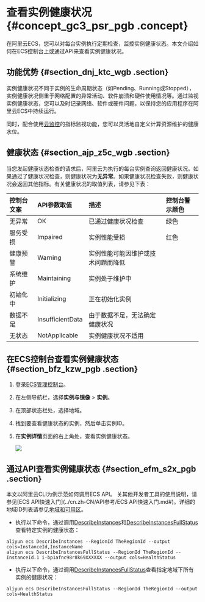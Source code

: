 # 查看实例健康状况 {#concept_gc3_psr_pgb .concept}

在阿里云ECS，您可以对每台实例执行定期检查，监控实例健康状态。本文介绍如何在ECS控制台上或通过API来查看实例健康状况。

## 功能优势 {#section_dnj_ktc_wgb .section}

实例健康状况不同于实例的生命周期状态（如Pending、Running或Stopped），实例健康状况侧重于网络配置的异常活动、软件崩溃和硬件使用情况等。通过监视实例健康状态，您可以及时记录网络、软件或硬件问题，以保持您的应用程序在阿里云ECS中持续运行。

同时，配合使用[云监控](../../../../../cn.zh-CN/产品简介/产品概述.md#)的指标监视功能，您可以灵活地自定义计算资源维护的健康水位。

## 健康状态 {#section_ajp_z5c_wgb .section}

当您发起健康状态检查的请求后，阿里云为执行的每台实例查询返回健康状况。如果通过了健康状况检查，则健康状况为**无异常**。如果健康状况检查失败，则健康状况会返回其他指标。有关健康状况的取值列表，请参见下表：

|控制台文案|API参数取值|描述|控制台警示颜色|
|:----|:------|:-|:------|
|无异常|OK|已通过健康状况检查|绿色|
|服务受损|Impaired|实例性能受损|红色|
|健康预警|Warning|实例性能可能因维护或技术问题而降低|
|系统维护|Maintaining|实例处于维护中|
|初始化中|Initializing|正在初始化实例|
|数据不足|InsufficientData|由于数据不足，无法确定健康状况|
|无状态|NotApplicable|实例健康状况不适用|

## 在ECS控制台查看实例健康状态 {#section_bfz_kzw_pgb .section}

1.  登录[ECS管理控制台](https://ecs.console.aliyun.com)。
2.  在左侧导航栏，选择**实例与镜像** \> **实例**。
3.  在顶部状态栏处，选择地域。
4.  找到要查看健康状态的实例，然后单击实例ID。
5.  在**实例详情**页面的右上角处，查看实例健康状态。

    ![](http://static-aliyun-doc.oss-cn-hangzhou.aliyuncs.com/assets/img/122606/156083643438356_zh-CN.png)


## 通过API查看实例健康状态 {#section_efm_s2x_pgb .section}

本文以阿里云CLI为例示范如何调用ECS API。 关其他开发者工具的使用说明，请参见[ECS API快速入门](../cn.zh-CN/API参考/ECS API快速入门.md#)。详细的地域ID列表请参见[地域和可用区](../../../../../cn.zh-CN/通用参考/地域和可用区.md#)。

-   执行以下命令，通过调用[DescribeInstances](../cn.zh-CN/API参考/实例/DescribeInstances.md#)和[DescribeInstancesFullStatus](../cn.zh-CN/API参考/系统事件/DescribeInstancesFullStatus.md#)查看特定实例的健康状态：

``` {#codeblock_t44_ctw_dcx}
aliyun ecs DescribeInstances --RegionId TheRegionId --output cols=InstanceId,InstanceName
aliyun ecs DescribeInstancesFullStatus --RegionId TheRegionId --InstanceId.1 i-bp1afnc98r8k69XXXXXX --output cols=HealthStatus
```

-   执行以下命令，通过调用[DescribeInstancesFullStatus](../cn.zh-CN/API参考/系统事件/DescribeInstancesFullStatus.md#)查看指定地域下所有实例的健康状况：

``` {#codeblock_028_rfo_qqk}
aliyun ecs DescribeInstancesFullStatus --RegionId TheRegionId --output cols=HealthStatus
```


